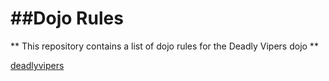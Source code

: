 ##Dojo Rules
==========

** This repository contains a list of dojo rules for the Deadly Vipers dojo **

[deadlyvipers](https://github.com/deadlyvipers")
